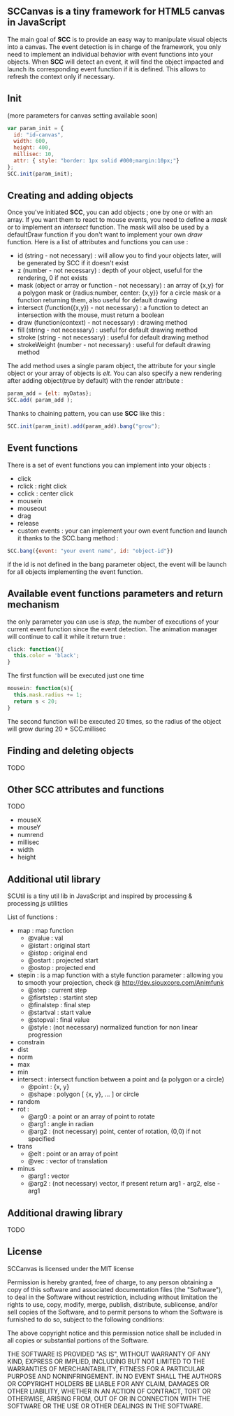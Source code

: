 SCCanvas is a tiny framework for HTML5 canvas in JavaScript
-----------------------------------------------------------

The main goal of **SCC** is to provide an easy way to manipulate visual objects into a canvas.
The event detection is in charge of the framework, you only need to implement an individual behavior with event functions into your objects.
When **SCC** will detect an event, it will find the object impacted and launch its corresponding event function if it is defined. This allows to refresh the context only if necessary.

Init
---

(more parameters for canvas setting available soon)

```javascript
var param_init = {
  id: "id-canvas",
  width: 600,
  height: 400,
  millisec: 10,
  attr: { style: "border: 1px solid #000;margin:10px;"}
};
SCC.init(param_init);
```

Creating and adding objects
---

Once you've initiated **SCC**, you can add objects ; one by one or with an array.
If you want them to react to mouse events, you need to define a *mask* or to implement an *intersect* function. The mask will also be used by a defaultDraw function if you don't want to implement your own *draw* function. Here is a list of attributes and functions you can use : 

- id (string - not necessary) : will allow you to find your objects later, will be generated by SCC if it doesn't exist
- z (number - not necessary) : depth of your object, useful for the rendering, 0 if not exists
- mask (object or array or function - not necessary) : an array of {x,y} for a polygon mask or {radius:number, center: {x,y}} for a circle mask or a function returning them, also useful for default drawing
- intersect (function({x,y}) - not necessary) : a function to detect an intersection with the mouse, must return a boolean
- draw (function(context) - not necessary) : drawing method
- fill (string - not necessary) : useful for default drawing method
- stroke (string - not necessary) : useful for default drawing method
- strokeWeight (number - not necessary) : useful for default drawing method

The add method uses a single param object, the attribute for your single object or your array of objects is <i>elt</i>. You can also specify a new rendering after adding object(true by default) with the render attribute : 

```javascript
param_add = {elt: myDatas};
SCC.add( param_add );
```
Thanks to chaining pattern, you can use **SCC** like this : 

```javascript
SCC.init(param_init).add(param_add).bang("grow");
```

Event functions
---

There is a set of event functions you can implement into your objects : 

- click
- rclick : right click
- cclick : center click
- mousein
- mouseout
- drag
- release
- custom events : your can implement your own event function and launch it thanks to the SCC.bang method :

 ```javascript
 SCC.bang({event: "your event name", id: "object-id"})
 ```
 if the id is not defined in the bang parameter object, the event will   be launch for all objects implementing the event function.


Available event functions parameters and return mechanism
---

the only parameter you can use is *step*, the number of executions of your current event function since the event detection.
The animation manager will continue to call it while it return true : 

```javascript
click: function(){
  this.color = 'black';
}
```

The first function will be executed just one time

```javascript
mousein: function(s){
  this.mask.radius += 1;
  return s < 20;
}
```

The second function will be executed 20 times, so the radius of the object will grow during 20 * SCC.millisec

Finding and deleting objects
---

TODO

Other SCC attributes and functions
---

TODO

- mouseX
- mouseY
- numrend
- millisec
- width
- height

Additional util library
---

SCUtil is a tiny util lib in JavaScript and inspired by processing & processing.js utilities

List of functions : 

- map : map function
    * @value : val
    * @istart : original start
    * @istop : original end
    * @ostart : projected start
    * @ostop : projected end
- stepin : is a map function with a style function parameter : allowing you to smooth your projection, check @ http://dev.siouxcore.com/Animfunk
    * @step : current step
    * @fisrtstep : startint step
    * @finalstep : final step
    * @startval : start value
    * @stopval : final value
    * @style : (not necessary) normalized function for non linear progression
- constrain
- dist
- norm
- max
- min
- intersect : intersect function between a point and (a polygon or a circle)
    * @point : {x, y}
    * @shape : polygon [ {x, y}, ... ] or circle 
- random
- rot : 
    * @arg0 : a point or an array of point to rotate
    * @arg1 : angle in radian
    * @arg2 : (not necessary) point, center of rotation, (0,0) if not specified
- trans
    * @elt : point or an array of point
    * @vec : vector of translation
- minus
	* @arg1 : vector
	* @arg2 : (not necessary) vector, if present return arg1 - arg2, else -arg1 

Additional drawing library
---

TODO

License
---

SCCanvas is licensed under the MIT license

Permission is hereby granted, free of charge, to any person obtaining
a copy of this software and associated documentation files (the
"Software"), to deal in the Software without restriction, including
without limitation the rights to use, copy, modify, merge, publish,
distribute, sublicense, and/or sell copies of the Software, and to
permit persons to whom the Software is furnished to do so, subject to
the following conditions:

The above copyright notice and this permission notice shall be
included in all copies or substantial portions of the Software.

THE SOFTWARE IS PROVIDED "AS IS", WITHOUT WARRANTY OF ANY KIND,
EXPRESS OR IMPLIED, INCLUDING BUT NOT LIMITED TO THE WARRANTIES OF
MERCHANTABILITY, FITNESS FOR A PARTICULAR PURPOSE AND
NONINFRINGEMENT. IN NO EVENT SHALL THE AUTHORS OR COPYRIGHT HOLDERS BE
LIABLE FOR ANY CLAIM, DAMAGES OR OTHER LIABILITY, WHETHER IN AN ACTION
OF CONTRACT, TORT OR OTHERWISE, ARISING FROM, OUT OF OR IN CONNECTION
WITH THE SOFTWARE OR THE USE OR OTHER DEALINGS IN THE SOFTWARE.

